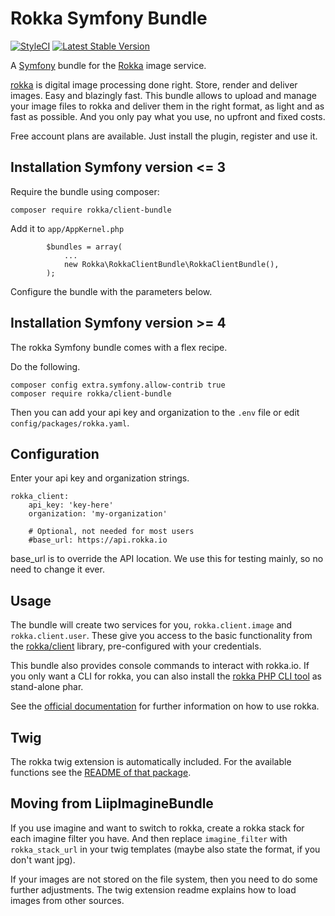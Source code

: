 # Rokka Symfony Bundle

[![StyleCI](https://styleci.io/repos/54386957/shield)](https://styleci.io/repos/54386957)
[![Latest Stable Version](https://poser.pugx.org/rokka/client-bundle/version.png)](https://packagist.org/packages/rokka/client-bundle)

A [Symfony](http://symfony.com/) bundle for the [Rokka](https://rokka.io/) image service.

[rokka](https://rokka.io) is digital image processing done right. Store, render and deliver images. Easy and blazingly fast. This bundle allows to upload and manage your image files to rokka and deliver them in the right format, as light and as fast as possible. And you only pay what you use, no upfront and fixed costs.

Free account plans are available. Just install the plugin, register and use it.

## Installation Symfony version <= 3

Require the bundle using composer:

`composer require rokka/client-bundle`

Add it to `app/AppKernel.php`

```
        $bundles = array(
            ...
            new Rokka\RokkaClientBundle\RokkaClientBundle(),
        );
```

Configure the bundle with the parameters below.

## Installation Symfony version >= 4

The rokka Symfony bundle comes with a flex recipe. 

Do the following.

```
composer config extra.symfony.allow-contrib true
composer require rokka/client-bundle
```

Then you can add your api key and organization to the `.env` file
or edit `config/packages/rokka.yaml`.

## Configuration

Enter your api key and organization strings.

```
rokka_client:
    api_key: 'key-here'
    organization: 'my-organization'
    
    # Optional, not needed for most users
    #base_url: https://api.rokka.io
```

base_url is to override the API location. We use this for testing mainly, so no need to change it ever.

## Usage

The bundle will create two services for you, `rokka.client.image` and `rokka.client.user`. These give you access to the
basic functionality from the [rokka/client](https://github.com/rokka-io/rokka-client-php) library, pre-configured with
your credentials.

This bundle also provides console commands to interact with rokka.io. If you only want a CLI for rokka, you can also 
install the [rokka PHP CLI tool](https://github.com/rokka-io/rokka-client-php-cli) as stand-alone phar.

See the [official documentation](https://rokka.io/documentation) for further information on how to use rokka.

## Twig

The rokka twig extension is automatically included. For the available functions see the [README of that package](https://github.com/rokka-io/rokka-client-php-twig).

## Moving from LiipImagineBundle

If you use imagine and want to switch to rokka, create a rokka stack for each imagine filter you have.
And then replace  `imagine_filter` with `rokka_stack_url` in your twig templates (maybe also state the format, if you don't want jpg).

If your images are not stored on the file system, then you need to do some further adjustments.  The twig extension readme explains how to load images from other sources.

